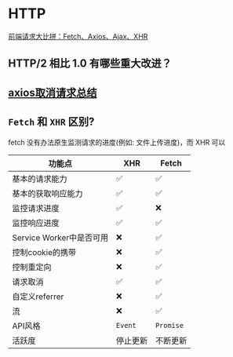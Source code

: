 # HTTP

[前端请求大比拼：Fetch、Axios、Ajax、XHR](https://mp.weixin.qq.com/s/kxP4vwxuTALqmLVP-RoghA)

## HTTP/2 相比 1.0 有哪些重大改进？

## [axios取消请求总结](https://juejin.cn/post/7153831304042119198)

## `Fetch` 和 `XHR` 区别?

fetch 没有办法原生监测请求的进度(例如: 文件上传进度)，而 XHR 可以

| 功能点                   | XHR      | Fetch     |
| ------------------------ | -------- | --------- |
| 基本的请求能力           | ✅        | ✅         |
| 基本的获取响应能力       | ✅        | ✅         |
| 监控请求进度             | ✅        | ❌         |
| 监控响应进度             | ✅        | ✅         |
| Service Worker中是否可用 | ❌        | ✅         |
| 控制cookie的携带         | ❌        | ✅         |
| 控制重定向               | ❌        | ✅         |
| 请求取消                 | ✅        | ✅         |
| 自定义referrer           | ❌        | ✅         |
| 流                       | ❌        | ✅         |
| API风格                  | `Event`  | `Promise` |
| 活跃度                   | 停止更新 | 不断更新  |
